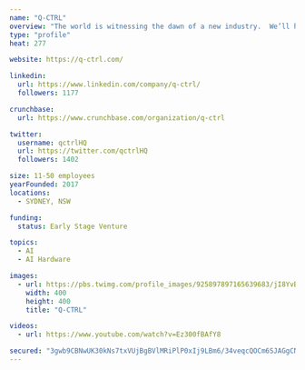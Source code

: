 ```yaml
---
name: "Q-CTRL"
overview: "The world is witnessing the dawn of a new industry.  We’ll help you take control of your quantum future."
type: "profile"
heat: 277

website: https://q-ctrl.com/

linkedin:
  url: https://www.linkedin.com/company/q-ctrl/
  followers: 1177

crunchbase:
  url: https://www.crunchbase.com/organization/q-ctrl

twitter:
  username: qctrlHQ
  url: https://twitter.com/qctrlHQ
  followers: 1402

size: 11-50 employees
yearFounded: 2017
locations:
  - SYDNEY, NSW

funding:
  status: Early Stage Venture

topics:
  - AI
  - AI Hardware

images:
  - url: https://pbs.twimg.com/profile_images/925897897165639683/jI8YvBfC_400x400.jpg
    width: 400
    height: 400
    title: "Q-CTRL"

videos:
  - url: https://www.youtube.com/watch?v=Ez300fBAfY8

secured: "3gwb9CBNwUK30kNs7txVUjBgBVlMRiPlP0xIj9LBm6/34veqcQOCm6SJAGgCNdwz6WJWLi+03AYz07Q97tOya6j+ZkUNtUHHICCofOJn4gwnipknVZ+ZOrWMbTdSl8vFHLtgoDuo9SI/JThkqJnOSQAmFaRSZoJ0cJObjjODZNa9/+d8nmMdichXaJFo/lVyGchBH3snMXJMMTQOjkpSGiZ5wmx0k8JEHIQltpGkIFRicNlVIAcrJxmZlOTA2Gzp6FNopNBtbXMjUUVj6xOspRdA9V81JcNhQoa7CWWzTgJGiYcMWuZ7s61i34HwHjPB;d4Aif1ihY9NYk+oJ+b1pxg=="
---
```


